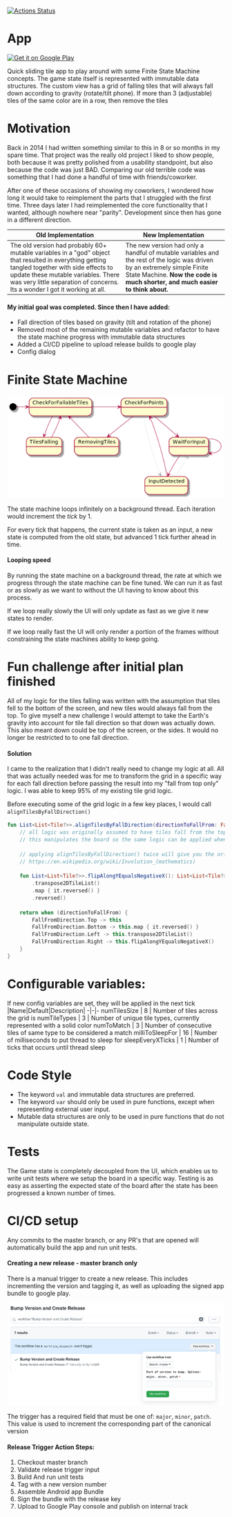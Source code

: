 [![Actions Status](https://github.com/huntj88/TileGame/workflows/Test/badge.svg)](https://github.com/huntj88/TileGame/actions)

# App 
<a href="https://play.google.com/store/apps/details?id=me.jameshunt.tilegame"><img alt="Get it on Google Play" src="https://play.google.com/intl/en_us/badges/images/generic/en-play-badge.png" height=60px /></a>

Quick sliding tile app to play around with some Finite State Machine concepts. 
The game state itself is represented with immutable data structures.
The custom view has a grid of falling tiles that will always fall down according to gravity (rotate/tilt phone).
If more than 3 (adjustable) tiles of the same color are in a row, then remove the tiles

# Motivation
Back in 2014 I had written something similar to this in 8 or so months in my spare time. 
That project was the really old project I liked to show people, both because it was pretty polished 
from a usability standpoint, but also because the code was just BAD. Comparing our old terrible code 
was something that I had done a handful of time with friends/coworker.

After one of these occasions of showing my coworkers, I wondered how long it would take to reimplement the 
parts that I struggled with the first time. Three days later I had reimplemented the core functionality 
that I wanted, although nowhere near "parity". Development since then has gone in a different direction.

<table>
  <thead>
    <th>Old Implementation</th>
    <th>New Implementation</th>
  </thead>
  <tr>
    <td>
        The old version had probably 60+ mutable variables in a "god" object that resulted in everything 
        getting tangled together with side effects to update these mutable variables. 
        There was very little separation of concerns. Its a wonder I got it working at all.
    </td>
    <td>
        The new version had only a handful of mutable variables and the rest of the logic was driven by an 
        extremely simple Finite State Machine. <b>Now the code is much shorter, and much easier to think about.</b>
    </td>
  </tr>
</table>

#### My initial goal was completed. Since then I have added:
- Fall direction of tiles based on gravity (tilt and rotation of the phone)
- Removed most of the remaining mutable variables and refactor to have the state machine progress with 
  immutable data structures
- Added a CI/CD pipeline to upload release builds to google play
- Config dialog

# Finite State Machine
![StateMachine diagram for game state](img/statemachine.png)

The state machine loops infinitely on a background thread. Each iteration would increment the *tick* by 1.

For every tick that happens, the current state is taken as an input,
a new state is computed from the old state, but advanced 1 tick further ahead in time.

#### Looping speed
By running the state machine on a background thread, the rate at which we progress through the 
state machine can be fine tuned. We can run it as fast or as slowly as we want to without the UI having to know about this process.

If we loop really slowly the UI will only update as fast as we give it new states to render.

If we loop really fast the UI will only render a portion of the frames without constraining the state machines ability to keep going.

# Fun challenge after initial plan finished
All of my logic for the tiles falling was written with the assumption that tiles fell to the bottom of 
the screen, and new tiles would always fall from the top. To give myself a new challenge I would attempt to
take the Earth's gravity into account for tile fall direction so that down was actually down. This also meant down could be top 
of the screen, or the sides. It would no longer be restricted to to one fall direction.

#### Solution
I came to the realization that I didn't really need to change my logic at all. All that was actually 
needed was for me to transform the grid in a specific way for each fall direction before passing the 
result into my "fall from top only" logic. I was able to keep 95% of my existing tile grid logic.

Before executing some of the grid logic in a few key places, I would call `alignTilesByFallDirection()`
```kotlin
fun List<List<Tile?>>.alignTilesByFallDirection(directionToFallFrom: FallFromDirection): List<List<Tile?>> {
    // all logic was originally assumed to have tiles fall from the top of the grid
    // this manipulates the board so the same logic can be applied when tiles fall from a different direction

    // applying alignTilesByFallDirection() twice will give you the original value
    // https://en.wikipedia.org/wiki/Involution_(mathematics)

    fun List<List<Tile?>>.flipAlongYEqualsNegativeX(): List<List<Tile?>> = this
        .transpose2DTileList()
        .map { it.reversed() }
        .reversed()

    return when (directionToFallFrom) {
        FallFromDirection.Top -> this
        FallFromDirection.Bottom -> this.map { it.reversed() }
        FallFromDirection.Left -> this.transpose2DTileList()
        FallFromDirection.Right -> this.flipAlongYEqualsNegativeX()
    }
}
```

# Configurable variables:
If new config variables are set, they will be applied in the next tick 
|Name|Default|Description|
-|-|-
numTilesSize | 8 | Number of tiles across the grid is
numTileTypes | 3 | Number of unique tile types, currently represented with a solid color
numToMatch | 3 | Number of consecutive tiles of same type to be considered a match
milliToSleepFor | 16 | Number of milliseconds to put thread to sleep for
sleepEveryXTicks | 1 | Number of ticks that occurs until thread sleep

# Code Style
- The keyword `val` and immutable data structures are preferred.
- The keyword `var` should only be used in pure functions, except when representing external user input.
- Mutable data structures are only to be used in pure functions that do not manipulate outside state.

# Tests
The Game state is completely decoupled from the UI, which enables us to write unit tests where we 
setup the board in a specific way. Testing is as easy as asserting the expected state of the board 
after the state has been progressed a known number of times.

# CI/CD setup
Any commits to the master branch, or any PR's that are opened will automatically build the app and run unit tests.

#### Creating a new release - master branch only
There is a manual trigger to create a new release. This includes incrementing the version and 
tagging it, as well as uploading the signed app bundle to google play.

![Manual release trigger for CI/CD](img/releaseTrigger.png)

The trigger has a required field that must be one of: `major`, `minor`, `patch`.
This value is used to increment the corresponding part of the canonical version

#### Release Trigger Action Steps:
1. Checkout master branch
2. Validate release trigger input
3. Build And run unit tests
4. Tag with a new version number
5. Assemble Android app Bundle
6. Sign the bundle with the release key
7. Upload to Google Play console and publish on internal track
